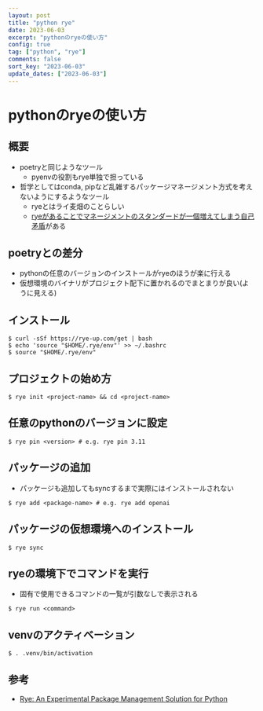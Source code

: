 ```yaml
---
layout: post
title: "python rye"
date: 2023-06-03
excerpt: "pythonのryeの使い方"
config: true
tag: ["python", "rye"]
comments: false
sort_key: "2023-06-03"
update_dates: ["2023-06-03"]
---
```


# pythonのryeの使い方

## 概要
 - poetryと同じようなツール
   - pyenvの役割もrye単独で担っている
 - 哲学としてはconda, pipなど乱雑するパッケージマネージメント方式を考えないようにするようなツール
   - ryeとはライ麦畑のことらしい
   - [ryeがあることでマネージメントのスタンダードが一個増えてしまう自己矛盾](https://github.com/mitsuhiko/rye/discussions/6)がある
 
## poetryとの差分
 - pythonの任意のバージョンのインストールがryeのほうが楽に行える
 - 仮想環境のバイナリがプロジェクト配下に置かれるのでまとまりが良い(ように見える)

## インストール

```console
$ curl -sSf https://rye-up.com/get | bash
$ echo 'source "$HOME/.rye/env"' >> ~/.bashrc
$ source "$HOME/.rye/env"
```

## プロジェクトの始め方

```console
$ rye init <project-name> && cd <project-name> 
```

## 任意のpythonのバージョンに設定

```console
$ rye pin <version> # e.g. rye pin 3.11
```

## パッケージの追加
 - パッケージも追加してもsyncするまで実際にはインストールされない

```console
$ rye add <package-name> # e.g. rye add openai
```

## パッケージの仮想環境へのインストール

```console
$ rye sync 
```

## ryeの環境下でコマンドを実行
 - 固有で使用できるコマンドの一覧が引数なしで表示される

```console
$ rye run <command>
```

## venvのアクティベーション

```console
$ . .venv/bin/activation
```

## 参考
 - [Rye: An Experimental Package Management Solution for Python](https://rye-up.com/)
